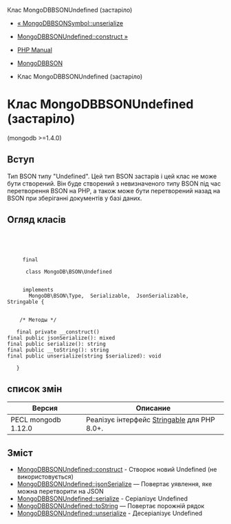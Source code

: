 Клас MongoDBBSONUndefined (застаріло)

-   [« MongoDBBSONSymbol::unserialize](mongodb-bson-symbol.unserialize.html)
    
-   [MongoDBBSONUndefined::construct »](mongodb-bson-undefined.construct.html)
    
-   [PHP Manual](index.md)
    
-   [MongoDBBSON](book.bson.md)
    
-   Клас MongoDBBSONUndefined (застаріло)
    

# Клас MongoDBBSONUndefined (застаріло)

(mongodb >=1.4.0)

## Вступ

Тип BSON типу "Undefined". Цей тип BSON застарів і цей клас не може бути створений. Він буде створений з невизначеного типу BSON під час перетворення BSON на PHP, а також може бути перетворений назад на BSON при зберіганні документів у базі даних.

## Огляд класів

```classsynopsis



    
     final
     
      class MongoDB\BSON\Undefined
     

     implements 
       MongoDB\BSON\Type,  Serializable,  JsonSerializable,  Stringable {


    /* Методы */
    
   final private __construct()
final public jsonSerialize(): mixed
final public serialize(): string
final public __toString(): string
final public unserialize(string $serialized): void

   }
```

## список змін

| Версия | Описание |
| --- | --- |
| PECL mongodb 1.12.0 | Реалізує інтерфейс [Stringable](class.stringable.md) для PHP 8.0+. |

## Зміст

-   [MongoDBBSONUndefined::construct](mongodb-bson-undefined.construct.html) - Створює новий Undefined (не використовується)
-   [MongoDBBSONUndefined::jsonSerialize](mongodb-bson-undefined.jsonserialize.html) — Повертає уявлення, яке можна перетворити на JSON
-   [MongoDBBSONUndefined::serialize](mongodb-bson-undefined.serialize.html) - Серіалізує Undefined
-   [MongoDBBSONUndefined::toString](mongodb-bson-undefined.tostring.html) — Повертає порожній рядок
-   [MongoDBBSONUndefined::unserialize](mongodb-bson-undefined.unserialize.html) - Десеріалізує Undefined